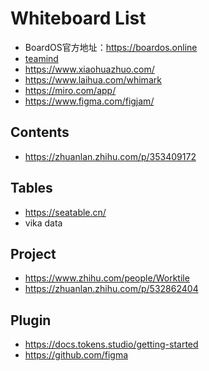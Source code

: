 # Whiteboard List

- BoardOS官方地址：https://boardos.online
- [teamind](https://www.teamind.co/)
- https://www.xiaohuazhuo.com/
- https://www.laihua.com/whimark
- https://miro.com/app/
- https://www.figma.com/figjam/

## Contents

- https://zhuanlan.zhihu.com/p/353409172


## Tables

- https://seatable.cn/
- vika data


## Project 

- https://www.zhihu.com/people/Worktile
- https://zhuanlan.zhihu.com/p/532862404


## Plugin

- https://docs.tokens.studio/getting-started
- https://github.com/figma